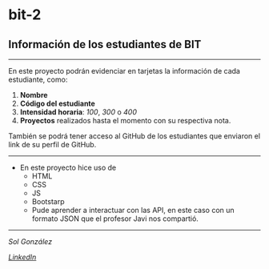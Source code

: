 # bit-2
## Información de los estudiantes de BIT
---

En este proyecto podrán evidenciar en tarjetas la información de cada estudiante, como: 
1. __Nombre__
2. __Código del estudiante__
3. __Intensidad horaria__: *100*, *300* o *400*
4. __Proyectos__ realizados hasta el momento con su respectiva nota.

También se podrá tener acceso al GitHub de los estudiantes que enviaron el link de su perfil de GitHub.

---

* En este proyecto hice uso de 
    - HTML
    - CSS
    - JS
    - Bootstarp
    - Pude aprender a interactuar con las API, en este caso con un formato JSON que el profesor Javi nos compartió.

---

*Sol González*

*[LinkedIn](www.linkedin.com/in/sol-gonzalez-fullstackdeveloper)*